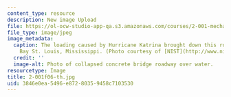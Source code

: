 ```yaml
---
content_type: resource
description: New image Upload
file: https://ol-ocw-studio-app-qa.s3.amazonaws.com/courses/2-001-mechanics-materials-i-fall-2006/3846e0ea5496e87280359458c7103530_2-001f06-th.jpg
file_type: image/jpeg
image_metadata:
  caption: The loading caused by Hurricane Katrina brought down this roadway over
    Bay St. Louis, Mississippi. (Photo courtesy of [NIST](http://www.nist.gov/).)
  credit: ''
  image-alt: Photo of collapsed concrete bridge roadway over water.
resourcetype: Image
title: 2-001f06-th.jpg
uid: 3846e0ea-5496-e872-8035-9458c7103530
---
```

